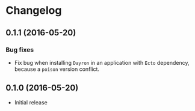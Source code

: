 # Changelog

## 0.1.1 (2016-05-20)

### Bug fixes

* Fix bug when installing `Dayron` in an application with `Ecto` dependency, because a `poison` version conflict. 

## 0.1.0 (2016-05-20)

* Initial release
